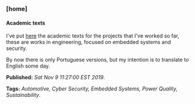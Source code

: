 ### [home]
#### Academic texts
I've put [here](./academics) the academic texts for the projects that I've 
worked so far, these are works in engineering, focused on embedded systems and 
security. 

By now there is only Portuguese versions, but my intention is to translate to 
English some day.

**Published:** *Sat Nov  9 11:27:00 EST 2019*.

**Tags:** *Automotive, Cyber Security, Embedded Systems, Power Quality, Sustainability*.
